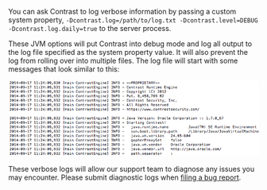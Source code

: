 <!--
title: "Getting Contrast Java Agent Logs"
description: "How to get Java agent logs"
-->

You can ask Contrast to log verbose information by passing a custom system property, ```-Dcontrast.log=/path/to/log.txt -Dcontrast.level=DEBUG -Dcontrast.log.daily=true``` to the server process.

These JVM options will put Contrast into debug mode and log all output to the log file specified as the system property value. It will also prevent the log from rolling over into multiple files. The log file will start with some messages that look similar to this:

<a href="assets/images/KB1-d11.png" rel="lightbox" title="Log File"><img class="thumbnail" src="assets/images/KB1-d11.png"/></a>

These verbose logs will allow our support team to diagnose any issues you may encounter.  Please submit diagnostic logs when [filing a bug report](mailto:bugs@contrastsecurity.com).
